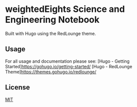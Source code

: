# weightedEights Science and Engineering Notebook

Built with Hugo using the RedLounge theme. 

## Usage

For all usage and documentation please see: 
[Hugo - Getting Started]<https://gohugo.io/getting-started/>
[Hugo - RedLounge Theme]<https://themes.gohugo.io/redlounge/>

## License

[MIT](http://opensource.org/licenses/MIT)